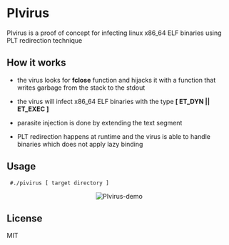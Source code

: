# PIvirus

PIvirus is a proof of concept for infecting linux x86_64 ELF binaries using PLT redirection technique

## How it works

- the virus looks for **fclose** function and hijacks it with a function that writes garbage from the stack to the stdout 

- the virus will infect x86_64 ELF binaries with the type **[ ET_DYN || ET_EXEC ]**

- parasite injection is done by extending the text segment

- PLT redirection happens at runtime and the virus is able to handle binaries which does not apply lazy binding

## Usage

```  #./pivirus [ target directory ] ```

<p align="center">
  <img alt="PIvirus-demo" src ="https://media.giphy.com/media/5WJe29jCGuVHrjJI0W/giphy.gif"/>
</p>

## License

MIT
